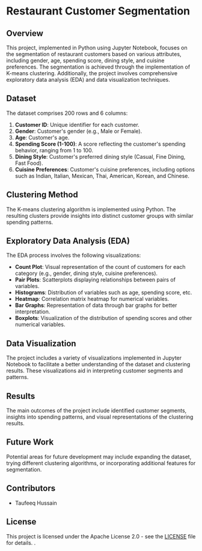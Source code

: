 # Restaurant Customer Segmentation

## Overview

This project, implemented in Python using Jupyter Notebook, focuses on the segmentation of restaurant customers based on various attributes, including gender, age, spending score, dining style, and cuisine preferences. The segmentation is achieved through the implementation of K-means clustering. Additionally, the project involves comprehensive exploratory data analysis (EDA) and data visualization techniques.

## Dataset

The dataset comprises 200 rows and 6 columns:

1. **Customer ID**: Unique identifier for each customer.
2. **Gender**: Customer's gender (e.g., Male or Female).
3. **Age**: Customer's age.
4. **Spending Score (1-100)**: A score reflecting the customer's spending behavior, ranging from 1 to 100.
5. **Dining Style**: Customer's preferred dining style (Casual, Fine Dining, Fast Food).
6. **Cuisine Preferences**: Customer's cuisine preferences, including options such as Indian, Italian, Mexican, Thai, American, Korean, and Chinese.

## Clustering Method

The K-means clustering algorithm is implemented using Python. The resulting clusters provide insights into distinct customer groups with similar spending patterns.

## Exploratory Data Analysis (EDA)

The EDA process involves the following visualizations:

- **Count Plot**: Visual representation of the count of customers for each category (e.g., gender, dining style, cuisine preferences).
- **Pair Plots**: Scatterplots displaying relationships between pairs of variables.
- **Histograms**: Distribution of variables such as age, spending score, etc.
- **Heatmap**: Correlation matrix heatmap for numerical variables.
- **Bar Graphs**: Representation of data through bar graphs for better interpretation.
- **Boxplots**: Visualization of the distribution of spending scores and other numerical variables.

## Data Visualization

The project includes a variety of visualizations implemented in Jupyter Notebook to facilitate a better understanding of the dataset and clustering results. These visualizations aid in interpreting customer segments and patterns.


## Results

The main outcomes of the project include identified customer segments, insights into spending patterns, and visual representations of the clustering results.

## Future Work

Potential areas for future development may include expanding the dataset, trying different clustering algorithms, or incorporating additional features for segmentation.

## Contributors

- Taufeeq Hussain

## License

This project is licensed under the Apache License 2.0 - see the [LICENSE](LICENSE) file for details.
.
